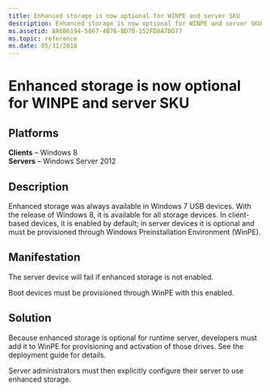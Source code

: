 ```yaml
---
title: Enhanced storage is now optional for WINPE and server SKU
description: Enhanced storage is now optional for WINPE and server SKU
ms.assetid: 8A6B6194-5867-4B76-BD7B-152FD8A7DD77
ms.topic: reference
ms.date: 05/31/2018
---
```


# Enhanced storage is now optional for WINPE and server SKU

## Platforms

**Clients** – Windows 8  
**Servers** – Windows Server 2012  


## Description

Enhanced storage was always available in Windows 7 USB devices. With the release of Windows 8, it is available for all storage devices. In client-based devices, it is enabled by default; in server devices it is optional and must be provisioned through Windows Preinstallation Environment (WinPE).

## Manifestation

The server device will fail if enhanced storage is not enabled.

Boot devices must be provisioned through WinPE with this enabled.

## Solution

Because enhanced storage is optional for runtime server, developers must add it to WinPE for provisioning and activation of those drives. See the deployment guide for details.

Server administrators must then explicitly configure their server to use enhanced storage.

 

 




